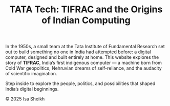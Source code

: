 <!DOCTYPE html>
<html lang="en">
<head>
  <meta charset="UTF-8">
  <meta name="viewport" content="width=device-width, initial-scale=1.0">

  <link rel="stylesheet" href="style.css"> <!-- optional CSS file -->
</head>
<body>
  <header>
    <h1> TATA Tech: TIFRAC and the Origins of Indian Computing</h1>
  </header>

  <main>
    <section>
      <p>
        In the 1950s, a small team at the Tata Institute of Fundamental Research set out to build something no one in India had attempted before: a digital computer, designed and built entirely at home. This website explores the story of <strong>TIFRAC</strong>, India’s first indigenous computer — a machine born from Cold War geopolitics, Nehruvian dreams of self-reliance, and the audacity of scientific imagination.
      </p>
      <p>
        Step inside to explore the people, politics, and possibilities that shaped India’s digital beginnings.
      </p>
    </section>
  </main>

  <footer>
    <p>&copy; 2025 Isa Sheikh</p>
  </footer>
</body>
</html>
